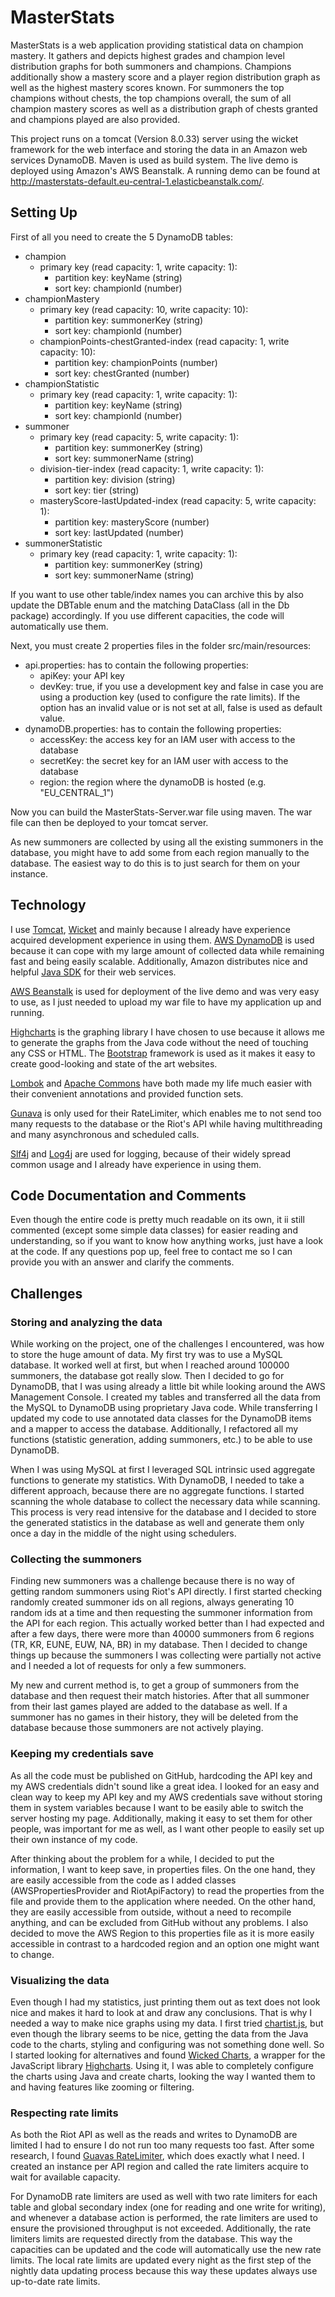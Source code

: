 # MasterStats

MasterStats is a web application providing statistical data on champion
mastery. It gathers and depicts highest grades and champion level distribution graphs
for both summoners and champions. Champions additionally show a mastery score
and a player region distribution graph as well as the highest mastery scores known.
For summoners the top champions without chests, the top champions overall,
the sum of all champion mastery scores as well as a distribution graph of chests
granted and champions played are also provided.

This project runs on a tomcat (Version 8.0.33) server using the wicket framework
for the web interface and storing the data in an Amazon web services DynamoDB. Maven is used as build
system. The live demo is deployed using Amazon's AWS Beanstalk. A running demo can be found at
http://masterstats-default.eu-central-1.elasticbeanstalk.com/.

## Setting Up
First of all you need to create the 5 DynamoDB tables:
* champion
  * primary key (read capacity: 1, write capacity: 1):
    * partition key: keyName (string)
    * sort key: championId (number)
* championMastery
  * primary key (read capacity: 10, write capacity: 10):
    * partition key: summonerKey (string)
    * sort key: championId (number)
  * championPoints-chestGranted-index (read capacity: 1, write capacity: 10):
    * partition key: championPoints (number)
    * sort key: chestGranted (number)
* championStatistic
  * primary key (read capacity: 1, write capacity: 1):
    * partition key: keyName (string)
    * sort key: championId (number)
* summoner
  * primary key (read capacity: 5, write capacity: 1):
    * partition key: summonerKey (string)
    * sort key: summonerName (string)
  * division-tier-index (read capacity: 1, write capacity: 1):
    * partition key: division (string)
    * sort key: tier (string)
  * masteryScore-lastUpdated-index (read capacity: 5, write capacity: 1):
    * partition key: masteryScore (number)
    * sort key: lastUpdated (number)
* summonerStatistic
  * primary key (read capacity: 1, write capacity: 1):
    * partition key: summonerKey (string)
    * sort key: summonerName (string)

If you want to use other table/index names you can archive this by also update the DBTable
enum and the matching DataClass (all in the Db package) accordingly. If you use
different capacities, the code will automatically use them.

Next, you must create 2 properties files in the folder src/main/resources:
* api.properties: has to contain the following properties:
  * apiKey: your API key
  * devKey: true, if you use a development key and false in case you are using a
  production key (used to configure the rate limits). If the option has
  an invalid value or is not set at all, false is used as default value.
* dynamoDB.properties: has to contain the following properties:
  * accessKey: the access key for an IAM user with access to the database
  * secretKey: the secret key for an IAM user with access to the database
  * region: the region where the dynamoDB is hosted (e.g. "EU_CENTRAL_1")

Now you can build the MasterStats-Server.war file using maven. The war file
can then be deployed to your tomcat server.

As new summoners are collected by using all the existing summoners in the database,
you might have to add some from each region manually to the database. The easiest
way to do this is to just search for them on your instance.

## Technology

I use [Tomcat](http://tomcat.apache.org/), [Wicket](http://wicket.apache.org/) and mainly because I
already have experience acquired development experience in using them.
[AWS DynamoDB](https://aws.amazon.com/dynamodb) is used because it can cope with my large amount of
collected data while remaining fast and being easily scalable. Additionally, Amazon distributes nice
and helpful [Java SDK](https://aws.amazon.com/sdk-for-java/) for their web services.

[AWS Beanstalk](https://aws.amazon.com/elasticbeanstalk) is used for deployment of the live demo and
was very easy to use, as I just needed to upload my war file to have my application up and
running.

[Highcharts](http://www.highcharts.com/) is the graphing library I have chosen to use because it allows me
to generate the graphs from the Java code without the need of touching any CSS or HTML. The
[Bootstrap](http://getbootstrap.com/) framework is used as it makes it easy to create
good-looking and state of the art websites.

[Lombok](https://projectlombok.org/) and [Apache Commons](https://commons.apache.org/) have both
made my life much easier with their convenient annotations and provided function sets.

[Gunava](https://github.com/google/guava) is only used for their RateLimiter, which enables me to
not send too many requests to the database or the Riot's API while having multithreading and many
asynchronous and scheduled calls.

[Slf4j](http://www.slf4j.org/) and [Log4j](http://logging.apache.org/log4j) are used for logging,
because of their widely spread common usage and I already have experience in using them.

## Code Documentation and Comments

Even though the entire code is pretty much readable on its own, it ii
still commented (except some simple data classes) for easier reading
and understanding, so if you want to know how anything works, just have a look at
the code. If any questions pop up, feel free to contact me so I can provide you with an
answer and clarify the comments.

## Challenges

### Storing and analyzing the data
While working on the project, one of the challenges I encountered, was how to store
the huge amount of data. My first try was to use a MySQL database. It worked well at first,
but when I reached around 100000 summoners, the database got really slow. Then I
decided to go for DynamoDB, that I was using already a little bit while looking around
the AWS Management Console. I created my tables and transferred all the data from
the MySQL to DynamoDB using proprietary Java code. While transferring I updated my code to
use annotated data classes for the DynamoDB items and a mapper to access the
database. Additionally, I refactored all my functions (statistic generation, adding
summoners, etc.) to be able to use DynamoDB.

When I was using MySQL at first I leveraged SQL intrinsic used aggregate functions to
generate my statistics. With DynamoDB, I needed to take a different approach, because
there are no aggregate functions. I started scanning the whole database to collect
the necessary data while scanning. This process is very read intensive for the database and I decided
to store the generated statistics in the database as well and generate them only once a day
in the middle of the night using schedulers.

### Collecting the summoners
Finding new summoners was a challenge because there is no way of getting
random summoners using Riot's API directly. I first started checking randomly created summoner
ids on all regions, always generating 10 random ids at a time and then requesting the summoner
information from the API for each region. This actually worked better than I had expected
and after a few days, there were more than 40000 summoners from 6 regions (TR, KR, EUNE,
EUW, NA, BR) in my database. Then I decided to change things up because the summoners I
was collecting were partially not active and I needed a lot of requests for only a few summoners.

My new and current method is, to get a group of summoners from the database and then request
their match histories. After that all summoner from their last games played are added to the
database as well. If a summoner has no games in their history, they will be deleted from the
database because those summoners are not actively playing.

### Keeping my credentials save
As all the code must be published on GitHub, hardcoding the API key and my AWS credentials
didn't sound like a great idea. I looked for an easy and clean way to keep my API key
and my AWS credentials save without storing them in system variables because I want to be
easily able to switch the server hosting my page. Additionally, making it easy to set them
for other people, was important for me as well, as I want other people to easily set
up their own instance of my code.

After thinking about the problem for a while, I decided to put the information, I want to
keep save, in properties files. On the one hand, they are easily accessible from the code
as I added classes (AWSPropertiesProvider and RiotApiFactory) to read the properties from
the file and provide them to the application where needed. On the other hand, they are easily
accessible from outside, without a need to recompile anything, and can be excluded from GitHub
without any problems. I also decided to move the AWS Region to this properties file
as it is more easily accessible in contrast to a hardcoded region and an option one might want to change.

### Visualizing the data
Even though I had my statistics, just printing them out as text does not look nice and makes it
hard to look at and draw any conclusions. That is why I needed a way to make nice graphs using
my data. I first tried [chartist.js](https://gionkunz.github.io/chartist-js/), but even though
the library seems to be nice, getting the data from the Java code to the charts, styling and
configuring was not something done well. So I started looking for alternatives and found
[Wicked Charts](https://github.com/thombergs/wicked-charts), a wrapper for the JavaScript library
[Highcharts](http://www.highcharts.com/). Using it, I was able to completely configure the charts
using Java and create charts, looking the way I wanted them to and having features like zooming or
filtering.


### Respecting rate limits
As both the Riot API as well as the reads and writes to DynamoDB are limited I had to ensure I do not
run too many requests too fast. After some research, I found [Guavas RateLimiter](http://docs.guava-libraries.googlecode.com/git/javadoc/com/google/common/util/concurrent/RateLimiter.html),
which does exactly what I need. I created an instance per API region and called the rate limiters
acquire to wait for available capacity.

For DynamoDB rate limiters are used as well with two rate limiters for each table and global secondary
index (one for reading and one write for writing), and whenever a database action is performed,
the rate limiters are used to ensure the provisioned throughput is not exceeded. Additionally,
the rate limiters limits are requested directly from the database. This way the capacities can be
updated and the code will automatically use the new rate limits. The local rate limits are updated
every night as the first step of the nightly data updating process because this way these updates always
use up-to-date rate limits.